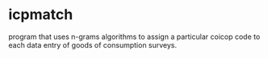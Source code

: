 # icpmatch
program that uses n-grams algorithms to assign a particular coicop code to each data entry of goods of consumption surveys. 
